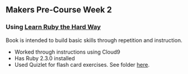 ## Makers Pre-Course Week 2


### Using [Learn Ruby the Hard Way](https://learnrubythehardway.org/book/)

Book is intended to build basic skills through repetition and instruction.

- Worked through instructions using Cloud9
- Has Ruby 2.3.0 installed
- Used Quizlet for flash card exercises. See folder [here](https://quizlet.com/katmhicks/folders/learn-ruby-the-hard-way).